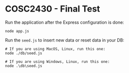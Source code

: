 # COSC2430 - Final Test

Run the application after the Express configuration is done:

```shell
node app.js
```

Run the `seed.js` to insert new data or reset data in your DB:

```shell
# If you are using MacOS, Linux, run this one:
node ./db/seed.js

# If you are using Windows, Linux, run this one:
node .\db\seed.js
```
